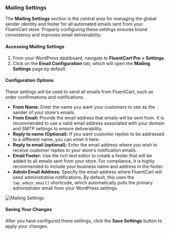 ### Mailing Settings

The **Mailing Settings** section is the central area for managing the global sender identity and footer for all automated emails sent from your FluentCart store. Properly configuring these settings ensures brand consistency and improves email deliverability.

#### Accessing Mailing Settings

1.  From your WordPress dashboard, navigate to **FluentCart Pro > Settings**.
2.  Click on the **Email Configuration** tab, which will open the **Mailing Settings** page by default.

#### Configuration Options

These settings will be used to send all emails from FluentCart, such as order confirmations and notifications.

* **From Name:** Enter the name you want your customers to see as the sender of your store's emails.
* **From Email:** Provide the email address that emails will be sent from. It is recommended to use a valid email address associated with your domain and SMTP settings to ensure deliverability.
* **Reply to name (Optional):** If you want customer replies to be addressed to a different name, you can enter it here.
* **Reply to email (optional):** Enter the email address where you wish to receive customer replies to your store's notification emails.
* **Email Footer:** Use the rich text editor to create a footer that will be added to all emails sent from your store. For compliance, it is highly recommended to include your business name and address in the footer.
* **Admin Email Address:** Specify the email address where FluentCart will send administrative notifications. By default, this uses the `{wp_admin_email}` shortcode, which automatically pulls the primary administrator email from your WordPress settings.

![Mailing Settings](/images/settings-configuration/email-notifications/mailing-settings.png)

#### Saving Your Changes

After you have configured these settings, click the **Save Settings** button to apply your changes.